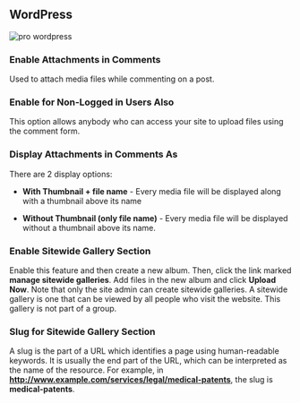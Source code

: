 ##  WordPress

![pro wordpress](https://cloud.githubusercontent.com/assets/1140051/7631895/6c4db19e-fa65-11e4-96ad-a4da98d5df6e.png)


### Enable Attachments in Comments

Used to attach media files while commenting on a post.


### Enable for Non-Logged in Users Also

This option allows anybody who can access your site to upload files using the comment form.

### Display Attachments in Comments As

There are 2 display options:

* **With Thumbnail + file name** - Every media file will be displayed along with a thumbnail above its name

* **Without Thumbnail (only file name)** - Every media file will be displayed without a thumbnail above its name.

### Enable Sitewide Gallery Section

Enable this feature and then create a new album. Then, click the link marked **manage sitewide galleries**. Add files in the new album and click **Upload Now**. Note that only the site admin can create sitewide galleries. A sitewide gallery is one that can be viewed by all people who visit the website. This gallery is not part of a group.


### Slug for Sitewide Gallery Section

A slug is the part of a URL which identifies a page using human-readable keywords. It is usually the end part of the URL, which can be interpreted as the name of the resource. For example, in **http://www.example.com/services/legal/medical-patents**, the slug is **medical-patents**.

